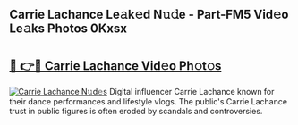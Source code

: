 ## Carrie Lachance Le𝚊k𝚎d N𝚞𝚍e - Part-FM5 Vid𝚎o Le𝚊ks Photos 0Kxsx

# <h2><a href="http://fbckr9.evod.top/?m=Carrie+Lachance">🔗 👉🔴 Carrie Lachance Vid𝚎o Ph𝚘t𝚘s</a></h2>

[![Carrie Lachance N𝚞d𝚎s](https://i.imgur.com/8V9OHl7.gif)](http://fbckr9.evod.top/?m=Carrie+Lachance)
Digital influencer Carrie Lachance known for their dance performances and lifestyle vlogs. The public's Carrie Lachance trust in public figures is often eroded by scandals and controversies. 
